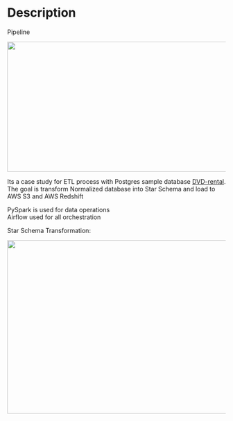 # Description
Pipeline

<img src="https://user-images.githubusercontent.com/67562422/221018398-1674b92a-d6d7-4439-8615-99191b93e752.png" width="800" height="300" >
<br>

Its a case study for ETL process with Postgres sample database <a href="https://www.postgresqltutorial.com/postgresql-getting-started/postgresql-sample-database/">DVD-rental</a>. <br>
The goal is transform Normalized database into Star Schema and load to AWS S3 and AWS Redshift <br>

PySpark is used for data operations<br>
Airflow used for all orchestration<br>

Star Schema Transformation:

<img src="https://user-images.githubusercontent.com/67562422/221009339-b12a6ca8-699d-48f4-8c96-1401defb7377.png" width="800" height="400" >
